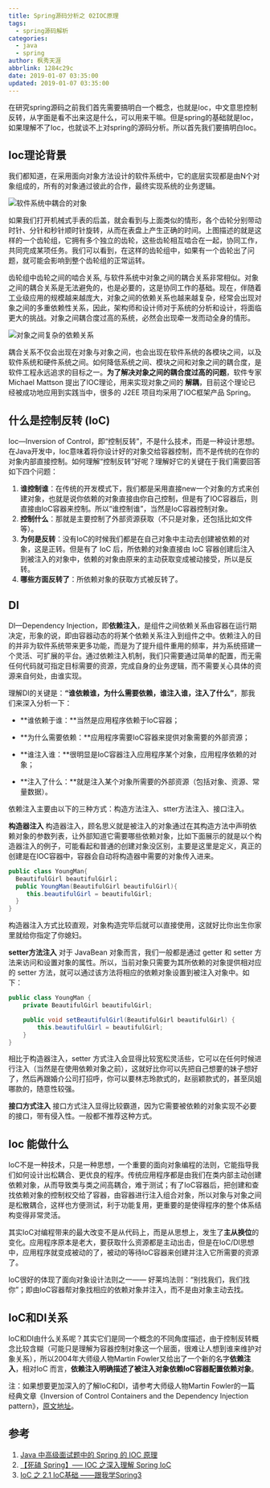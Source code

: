 ```yaml
---
title: Spring源码分析之 02IOC原理
tags:
  - spring源码解析
categories:
  - java
  - spring
author: 枫秀天涯
abbrlink: 1284c29c
date: 2019-01-07 03:35:00
updated: 2019-01-07 03:35:00
---
```


在研究spring源码之前我们首先需要搞明白一个概念，也就是Ioc，中文意思控制反转，从字面是看不出来这是什么，可以用来干嘛。但是spring的基础就是Ioc，如果理解不了Ioc，也就谈不上对spring的源码分析。所以首先我们要搞明白Ioc。

<!-- more -->

## Ioc理论背景

我们都知道，在采用面向对象方法设计的软件系统中，它的底层实现都是由N个对象组成的，所有的对象通过彼此的合作，最终实现系统的业务逻辑。

![软件系统中耦合的对象](https://cdn.jsdelivr.net/gh/fengxiu/img/pasted-1.png)

如果我们打开机械式手表的后盖，就会看到与上面类似的情形，各个齿轮分别带动时针、分针和秒针顺时针旋转，从而在表盘上产生正确的时间。上图描述的就是这样的一个齿轮组，它拥有多个独立的齿轮，这些齿轮相互啮合在一起，协同工作，共同完成某项任务。我们可以看到，在这样的齿轮组中，如果有一个齿轮出了问题，就可能会影响到整个齿轮组的正常运转。

齿轮组中齿轮之间的啮合关系, 与软件系统中对象之间的耦合关系非常相似。对象之间的耦合关系是无法避免的，也是必要的，这是协同工作的基础。现在，伴随着工业级应用的规模越来越庞大，对象之间的依赖关系也越来越复杂，经常会出现对象之间的多重依赖性关系，因此，架构师和设计师对于系统的分析和设计，将面临更大的挑战。对象之间耦合度过高的系统，必然会出现牵一发而动全身的情形。

![对象之间复杂的依赖关系](https://cdn.jsdelivr.net/gh/fengxiu/img/pasted-2.png)

耦合关系不仅会出现在对象与对象之间，也会出现在软件系统的各模块之间，以及软件系统和硬件系统之间。如何降低系统之间、模块之间和对象之间的耦合度，是软件工程永远追求的目标之一。**为了解决对象之间的耦合度过高的问题**，软件专家 Michael Mattson 提出了IOC理论，用来实现对象之间的 **解耦**，目前这个理论已经被成功地应用到实践当中，很多的 J2EE 项目均采用了IOC框架产品 Spring。

## 什么是控制反转 (IoC)

Ioc—Inversion of Control，即“控制反转”，不是什么技术，而是一种设计思想。在Java开发中，Ioc意味着将你设计好的对象交给容器控制，而不是传统的在你的对象内部直接控制。如何理解“控制反转”好呢？理解好它的关键在于我们需要回答如下四个问题：

1. **谁控制谁**：在传统的开发模式下，我们都是采用直接new一个对象的方式来创建对象，也就是说你依赖的对象直接由你自己控制，但是有了IOC容器后，则直接由IoC容器来控制。所以“谁控制谁”，当然是IoC容器控制对象。
2. **控制什么**：那就是主要控制了外部资源获取（不只是对象，还包括比如文件等）。
3. **为何是反转**：没有IoC的时候我们都是在自己对象中主动去创建被依赖的对象，这是正转。但是有了 IoC 后，所依赖的对象直接由 IoC 容器创建后注入到被注入的对象中，依赖的对象由原来的主动获取变成被动接受，所以是反转。
4. **哪些方面反转了**：所依赖对象的获取方式被反转了。

## DI

DI—Dependency Injection，即**依赖注入**，是组件之间依赖关系由容器在运行期决定，形象的说，即由容器动态的将某个依赖关系注入到组件之中。依赖注入的目的并非为软件系统带来更多功能，而是为了提升组件重用的频率，并为系统搭建一个灵活、可扩展的平台。通过依赖注入机制，我们只需要通过简单的配置，而无需任何代码就可指定目标需要的资源，完成自身的业务逻辑，而不需要关心具体的资源来自何处，由谁实现。

理解DI的关键是：**“谁依赖谁，为什么需要依赖，谁注入谁，注入了什么”**，那我们来深入分析一下：

* **谁依赖于谁：**当然是应用程序依赖于IoC容器；

* **为什么需要依赖：**应用程序需要IoC容器来提供对象需要的外部资源；

* **谁注入谁：**很明显是IoC容器注入应用程序某个对象，应用程序依赖的对象；

* **注入了什么：**就是注入某个对象所需要的外部资源（包括对象、资源、常量数据）。

依赖注入主要由以下的三种方式：构造方法注入、stter方法注入、接口注入。

**构造器注入**
构造器注入，顾名思义就是被注入的对象通过在其构造方法中声明依赖对象的参数列表，让外部知道它需要哪些依赖对象，比如下面展示的就是以个构造器注入的例子，可能看起和普通的创建对象没区别，主要是这里是定义，真正的创建是在IOC容器中，容器会自动将构造器中需要的对象传入进来。

```java
public class YoungMan{
  BeautifulGirl beautifulGirl；
  public YoungMan(BeautifulGirl beautifulGirl){
     this.beautifulGirl = beautifulGirl;
  }
}

```

构造器注入方式比较直观，对象构造完毕后就可以直接使用，这就好比你出生你家里就给你指定了你媳妇。

**setter方法注入**
对于 JavaBean 对象而言，我们一般都是通过 getter 和 setter 方法来访问和设置对象的属性。所以，当前对象只需要为其所依赖的对象提供相对应的 setter 方法，就可以通过该方法将相应的依赖对象设置到被注入对象中。如下：

```java
public class YoungMan {
    private BeautifulGirl beautifulGirl;

    public void setBeautifulGirl(BeautifulGirl beautifulGirl) {
        this.beautifulGirl = beautifulGirl;
    }
}
```

相比于构造器注入，setter 方式注入会显得比较宽松灵活些，它可以在任何时候进行注入（当然是在使用依赖对象之前），这就好比你可以先把自己想要的妹子想好了，然后再跟婚介公司打招呼，你可以要林志玲款式的，赵丽颖款式的，甚至凤姐哪款的，随意性较强。

**接口方式注入**
接口方式注入显得比较霸道，因为它需要被依赖的对象实现不必要的接口，带有侵入性。一般都不推荐这种方式。

## Ioc 能做什么

IoC不是一种技术，只是一种思想，一个重要的面向对象编程的法则，它能指导我们如何设计出松耦合、更优良的程序。传统应用程序都是由我们在类内部主动创建依赖对象，从而导致类与类之间高耦合，难于测试；有了IoC容器后，把创建和查找依赖对象的控制权交给了容器，由容器进行注入组合对象，所以对象与对象之间是松散耦合，这样也方便测试，利于功能复用，更重要的是使得程序的整个体系结构变得非常灵活。

其实IoC对编程带来的最大改变不是从代码上，而是从思想上，发生了**主从换位**的变化。应用程序原本是老大，要获取什么资源都是主动出击，但是在IoC/DI思想中，应用程序就变成被动的了，被动的等待IoC容器来创建并注入它所需要的资源了。

IoC很好的体现了面向对象设计法则之一—— 好莱坞法则：“别找我们，我们找你”；即由IoC容器帮对象找相应的依赖对象并注入，而不是由对象主动去找。

## IoC和DI关系

IoC和DI由什么关系呢？其实它们是同一个概念的不同角度描述，由于控制反转概念比较含糊（可能只是理解为容器控制对象这一个层面，很难让人想到谁来维护对象关系），所以2004年大师级人物Martin Fowler又给出了一个新的名字**依赖注入**，相对IoC 而言，**依赖注入明确描述了被注入对象依赖IoC容器配置依赖对象**。

注：如果想要更加深入的了解IoC和DI，请参考大师级人物Martin Fowler的一篇经典文章《Inversion of Control Containers and the Dependency Injection pattern》，[原文地址](http://www.martinfowler.com/articles/injection.html)。

## 参考

1. [ Java 中高级面试题中的 Spring 的 IOC 原理](https://www.toutiao.com/a6532225433423839757/?tt_from=weixin&utm_campaign=client_share&timestamp=1532168308&app=news_article&utm_source=weixin&iid=38522641144&utm_medium=toutiao_android&wxshare_count=1)
2.  [【死磕 Spring】—– IOC 之深入理解 Spring IoC](http://cmsblogs.com/?p=2652)
3.  [ IoC 之 2.1 IoC基础 ——跟我学Spring3](https://jinnianshilongnian.iteye.com/blog/1413846)